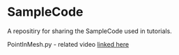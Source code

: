 # SampleCode
A repositiry for sharing the SampleCode used in tutorials.

PointInMesh.py - related video [linked here](https://www.youtube.com/watch?v=qBo5oVFqnPc)

